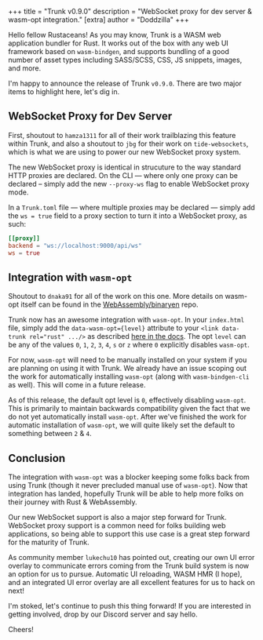 +++
title = "Trunk v0.9.0"
description = "WebSocket proxy for dev server & wasm-opt integration."
[extra]
author = "Doddzilla"
+++

Hello fellow Rustaceans! As you may know, Trunk is a WASM web application bundler for Rust. It works out of the box with any web UI framework based on `wasm-bindgen`, and supports bundling of a good number of asset types including SASS/SCSS, CSS, JS snippets, images, and more.

I'm happy to announce the release of Trunk `v0.9.0`. There are two major items to highlight here, let's dig in.

## WebSocket Proxy for Dev Server
First, shoutout to `hamza1311` for all of their work trailblazing this feature within Trunk, and also a shoutout to `jbg` for their work on `tide-websockets`, which is what we are using to power our new WebSocket proxy system.

The new WebSocket proxy is identical in strucuture to the way standard HTTP proxies are declared. On the CLI — where only one proxy can be declared – simply add the new `--proxy-ws` flag to enable WebSocket proxy mode.

In a `Trunk.toml` file — where multiple proxies may be declared — simply add the `ws = true` field to a proxy section to turn it into a WebSocket proxy, as such:

```toml
[[proxy]]
backend = "ws://localhost:9000/api/ws"
ws = true
```

## Integration with `wasm-opt`
Shoutout to `dnaka91` for all of the work on this one. More details on wasm-opt itself can be found in the [WebAssembly/binaryen](https://github.com/WebAssembly/binaryen) repo.

Trunk now has an awesome integration with `wasm-opt`. In your `index.html` file, simply add the `data-wasm-opt={level}` attribute to your `<link data-trunk rel="rust" .../>` as described [here in the docs](https://trunkrs.dev/assets/#rust). The opt `level` can be any of the values `0`, `1`, `2`, `3`, `4`, `s` or `z` where `0` explicitly disables `wasm-opt`.

For now, `wasm-opt` will need to be manually installed on your system if you are planning on using it with Trunk. We already have an issue scoping out the work for automatically installing `wasm-opt` (along with `wasm-bindgen-cli` as well). This will come in a future release.

As of this release, the default opt level is `0`, effectively disabling `wasm-opt`. This is primarily to maintain backwards compatibility given the fact that we do not yet automatically install `wasm-opt`. After we've finished the work for automatic installation of `wasm-opt`, we will quite likely set the default to something between `2` & `4`.

## Conclusion
The integration with `wasm-opt` was a blocker keeping some folks back from using Trunk (though it never precluded manual use of `wasm-opt`). Now that integration has landed, hopefully Trunk will be able to help more folks on their journey with Rust & WebAssembly.

Our new WebSocket support is also a major step forward for Trunk. WebSocket proxy support is a common need for folks building web applications, so being able to support this use case is a great step forward for the maturity of Trunk.

As community member `lukechu10` has pointed out, creating our own UI error overlay to communicate errors coming from the Trunk build system is now an option for us to pursue. Automatic UI reloading, WASM HMR (I hope), and an integrated UI error overlay are all excellent features for us to hack on next!

I'm stoked, let's continue to push this thing forward! If you are interested in getting involved, drop by our Discord server and say hello.

Cheers!
